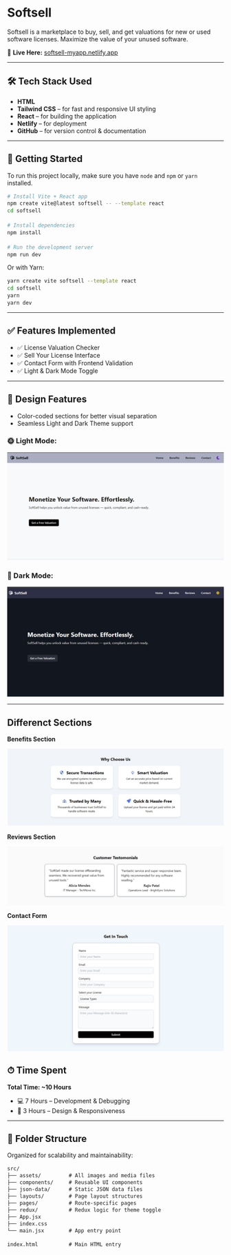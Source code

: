 # Softsell

Softsell is a marketplace to buy, sell, and get valuations for new or used software licenses. Maximize the value of your unused software.

🔗 **Live Here:** [softsell-myapp.netlify.app](https://softsell-myapp.netlify.app)

---

## 🛠 Tech Stack Used

- **HTML**
- **Tailwind CSS** – for fast and responsive UI styling
- **React** – for building the application
- **Netlify** – for deployment
- **GitHub** – for version control & documentation

---

## 🚀 Getting Started

To run this project locally, make sure you have `node` and `npm` or `yarn` installed.

```bash
# Install Vite + React app
npm create vite@latest softsell -- --template react
cd softsell

# Install dependencies
npm install

# Run the development server
npm run dev
````

Or with Yarn:

```bash
yarn create vite softsell --template react
cd softsell
yarn
yarn dev
```

---

## ✅ Features Implemented

* ✅ License Valuation Checker
* ✅ Sell Your License Interface
* ✅ Contact Form with Frontend Validation
* ✅ Light & Dark Mode Toggle

---

## 🎨 Design Features

* Color-coded sections for better visual separation
* Seamless Light and Dark Theme support

### 🌞 Light Mode:

![Light Mode](./src/assets//softsell-lightmode.jpg)

### 🌙 Dark Mode:

![Dark Mode](./src/assets//softsell-darkmode.jpg)

---

## Differenct Sections

**Benefits Section**

![Benefits](./src/assets//softsell-benefits.jpg)

**Reviews Section**

![Reviews](./src/assets//softsell-reviews.jpg)

**Contact Form**

![Contact Form](./src/assets//softsell-contact.jpg)


## ⏱ Time Spent

**Total Time: \~10 Hours**

* 💻 7 Hours – Development & Debugging
* 🎨 3 Hours – Design & Responsiveness

---

## 📁 Folder Structure

Organized for scalability and maintainability:

```
src/
├── assets/         # All images and media files
├── components/     # Reusable UI components
├── json-data/      # Static JSON data files
├── layouts/        # Page layout structures
├── pages/          # Route-specific pages
├── redux/          # Redux logic for theme toggle
├── App.jsx
├── index.css
└── main.jsx        # App entry point

index.html          # Main HTML entry
```

